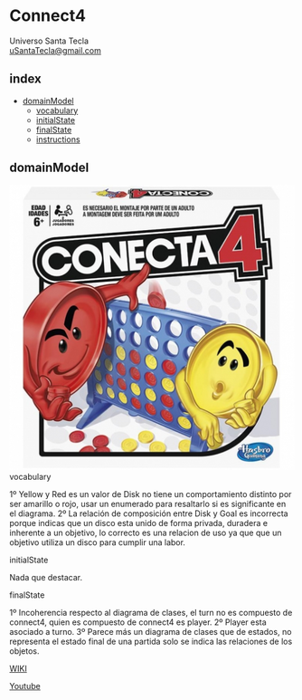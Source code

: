 # Connect4
Universo Santa Tecla  
[uSantaTecla@gmail.com](mailto:uSantaTecla@gmail.com)  

## index

* [domainModel](#domainModel)  
    * [vocabulary](#vocabulary)  
    * [initialState](#initialState)  
    * [finalState](#finalState)
    * [instructions](#instructions)  
## domainModel  
  
![Connect4](../criticaSemanaAnterior/docs/images/conecta4.jpg) 
vocabulary

1º Yellow y Red es un valor de Disk no tiene un comportamiento distinto por ser amarillo o rojo, usar un enumerado para resaltarlo si es significante en el diagrama.
2º La relación de composición entre Disk y Goal es incorrecta porque indicas que un disco esta unido de forma privada, duradera e inherente a un objetivo, lo correcto es una relacion de uso ya que que un objetivo utiliza un disco para cumplir una labor.

initialState

Nada que destacar.

finalState

1º Incoherencia respecto al diagrama de clases, el turn no es compuesto de connect4, quien es compuesto de connect4 es player.
2º Player esta asociado a turno.
3º Parece más un diagrama de clases que de estados, no representa el estado final de una partida solo se indica las relaciones de los objetos.


[WIKI](https://es.wikipedia.org/wiki/Solitario_de_cartas)

[Youtube](https://www.youtube.com/watch?v=yjgQXcFVBQY)





  
